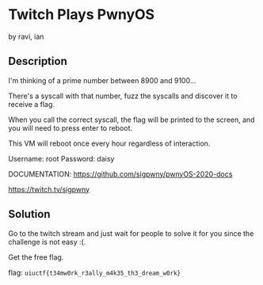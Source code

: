 #  Twitch Plays PwnyOS 
by ravi, ian
## Description
I'm thinking of a prime number between 8900 and 9100...

There's a syscall with that number, fuzz the syscalls and discover it to receive a flag.

When you call the correct syscall, the flag will be printed to the screen, and you will need to press enter to reboot.

This VM will reboot once every hour regardless of interaction.

Username: root Password: daisy

DOCUMENTATION: https://github.com/sigpwny/pwnyOS-2020-docs

https://twitch.tv/sigpwny

## Solution
Go to the twitch stream and just wait for people to solve it for you since the challenge is not easy :(.

Get the free flag.

flag: ```uiuctf{t34mw0rk_r3ally_m4k35_th3_dream_w0rk}```

